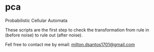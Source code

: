 # pca
Probabilistic Cellular Automata

These scripts are the first step to check the transformation from rule in (before noise) to rule out (after noise).


Fell free to contact me by email: milton.dsantos1701@gmail.com
